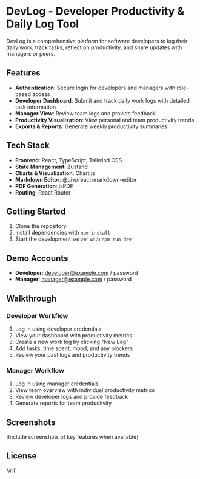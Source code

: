 # DevLog - Developer Productivity & Daily Log Tool

DevLog is a comprehensive platform for software developers to log their daily work, track tasks, reflect on productivity, and share updates with managers or peers.

## Features

- **Authentication**: Secure login for developers and managers with role-based access
- **Developer Dashboard**: Submit and track daily work logs with detailed task information
- **Manager View**: Review team logs and provide feedback
- **Productivity Visualization**: View personal and team productivity trends
- **Exports & Reports**: Generate weekly productivity summaries

## Tech Stack

- **Frontend**: React, TypeScript, Tailwind CSS
- **State Management**: Zustand
- **Charts & Visualization**: Chart.js
- **Markdown Editor**: @uiw/react-markdown-editor
- **PDF Generation**: jsPDF
- **Routing**: React Router

## Getting Started

1. Clone the repository
2. Install dependencies with `npm install`
3. Start the development server with `npm run dev`

## Demo Accounts

- **Developer**: developer@example.com / password
- **Manager**: manager@example.com / password

## Walkthrough

### Developer Workflow

1. Log in using developer credentials
2. View your dashboard with productivity metrics
3. Create a new work log by clicking "New Log"
4. Add tasks, time spent, mood, and any blockers
5. Review your past logs and productivity trends

### Manager Workflow

1. Log in using manager credentials
2. View team overview with individual productivity metrics
3. Review developer logs and provide feedback
4. Generate reports for team productivity

## Screenshots

[Include screenshots of key features when available]

## License

MIT